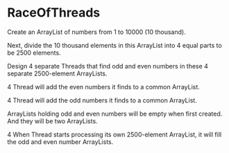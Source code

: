 # RaceOfThreads

Create an ArrayList of numbers from 1 to 10000 (10 thousand).

Next, divide the 10 thousand elements in this ArrayList into 4 equal parts to be 2500 elements. 

Design 4 separate Threads that find odd and even numbers in these 4 separate 2500-element ArrayLists.


4 Thread will add the even numbers it finds to a common ArrayList.


4 Thread will add the odd numbers it finds to a common ArrayList.


ArrayLists holding odd and even numbers will be empty when first created. And they will be two ArrayLists.


4 When Thread starts processing its own 2500-element ArrayList, it will fill the odd and even number ArrayLists.
